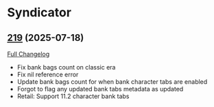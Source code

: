 # Syndicator

## [219](https://github.com/Baganator/Syndicator/tree/219) (2025-07-18)
[Full Changelog](https://github.com/Baganator/Syndicator/compare/218...219) 

- Fix bank bags count on classic era  
- Fix nil reference error  
- Update bank bags count for when bank character tabs are enabled  
- Forgot to flag any updated bank tabs metadata as updated  
- Retail: Support 11.2 character bank tabs  
